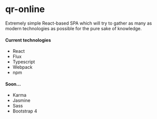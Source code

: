 # qr-online

Extremely simple React-based SPA which will try to gather as many as modern technologies as possible for the pure sake of knowledge.

#### Current technologies
- React
- Flux
- Typescript
- Webpack
- npm

#### Soon... 
- Karma
- Jasmine
- Sass
- Bootstrap 4
